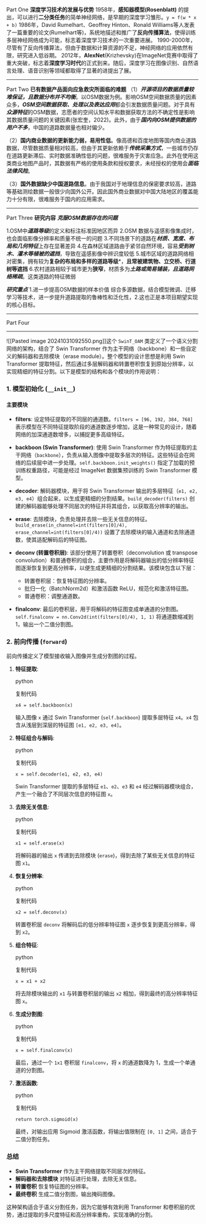 

<!--
theme:gradient
class:blue
paginate:true
-->

Part One
**深度学习技术的发展与优势**
1958年，**感知器模型(Rosenblatt)** 的提出，可以进行**二分类任务**的简单神经网络，是早期的深度学习雏形。`y = f(w * x + b)`
1986年，David Rumelhart、Geoffrey Hinton、Ronald Williams等人发表了一篇重要的论文(Rumelhart等)，系统地描述和推广了**反向传播算法**，使得训练多层神经网络成为可能，标志着深度学习技术的一次重要进展。
1990-2000年， 尽管有了反向传播算法，但由于数据和计算资源的不足，神经网络的应用依然有限，研究进入低谷期。
2012年，**AlexNet**(Krizhevsky)在ImageNet竞赛中取得了重大突破，标志着**深度学习时代**的正式到来。随后，深度学习在图像识别、自然语言处理、语音识别等领域都取得了显著的进提出了展。

---
Part Two
**已有数据产品面向应急救灾所面临的难题**
（1）***开源项目的数据质量较难保证，且数据分布并不均衡***。以OSM数据为例。影响OSM空间数据质量的因素众多，***OSM空间数据获取、处理以及表达应用***都会引发数据质量问题。对于具有***众源特征***的OSM数据，志愿者的空间认知水平和数据获取方法的不确定性是影响其数据质量问题的关键因素(张宏奎，2022)。此外，由于***国内向OSM提供数据的用户不多***，中国的道路数据量也相对偏少。

（2）**国内商业数据的更新能力弱，易用性低**。像高德和百度地图等国内商业道路数据，尽管数据质量相对较高，但由于其更新依赖于***传统采集方式***，一些城市仍存在道路更新滞后、实时数据准确性低的问题，很难服务于灾害应急。此外在使用这类商业地图产品时，其数据有严格的使用条款和授权要求，未经授权的使用会***面临法律风险***。

（3）**国外数据缺少中国道路信息**。由于我国对于地理信息的保密要求较高，道路等基础测绘数据一般很少向国外公开。因此国外商业数据对中国大陆地区的覆盖能力十分有限，很难服务于国内的应用需求。

---
Part Three
**研究内容**
***克服OSM数据存在的问题***

1.OSM中***道路等级***的定义和标注标准因地区而异
2.OSM 数据与遥感影像集成时，也会面临影像分辨率和质量不统一的问题
3.不同场景下的道路在***材质、宽度、布局和几何特征***上存在显著差异
4.在森林区域道路由于紧邻自然环境，容易***受到树木、灌木等植被的遮挡***，导致在遥感影像中辨识度较低
5.城市区域的道路网络相对密集，拥有较为**复杂的布局和多样的道路等级***，**且常被建筑物、立交桥、行道树等遮挡**
6.农村道路相较于城市更为**狭窄**，材质多为***土路或简易铺装，且道路网络稀疏***。这类道路的特征微弱


***研究重点***
1.进一步提高OSM数据的样本价值
综合多源数据，结合模型微调、迁移学习等技术，进一步提升道路提取的鲁棒性和泛化性，2.这也正是本项目期望实现的核心目标。


---
Part Four


---

![[Pasted image 20241031092550.png]]这个 `SwinT_OAM` 类定义了一个语义分割网络的架构，结合了 Swin Transformer 作为主干网络（backbone）和一些自定义的解码器和去除模块（erase module）。整个模型的设计思想是利用 Swin Transformer 提取特征，然后通过多层解码器和转置卷积恢复到原始分辨率，以实现精细的特征分割。以下是模型的结构和各个模块的作用说明：

### 1. 模型初始化 (`__init__`)

#### 主要模块

- **filters**: 设定特征提取的不同层的通道数。`filters = [96, 192, 384, 768]` 表示模型在不同特征提取阶段的通道数逐步增加，这是一种常见的设计，随着网络的加深通道数增多，以捕捉更多高级特征。
    
- **backboon (Swin Transformer)**: 使用 Swin Transformer 作为特征提取的主干网络（`backbone`），负责从输入图像中提取多层次的特征。这些特征会在网络的后续层中进一步处理。`self.backboon.init_weights()` 指定了加载的预训练权重路径，可能是经过 ImageNet 数据集预训练的 Swin Transformer 模型。
    
- **decoder**: 解码器模块，用于将 Swin Transformer 输出的多层特征（`e1, e2, e3, e4`）组合起来，以生成更精细的分割结果。`build_decoder(filters)` 创建的解码器能够处理不同层次的特征并将其组合，以获取高分辨率的输出。
    
- **erase**: 去除模块，负责处理并去除一些无关信息的特征。`build_erase(in_channel=int(filters[0]/4), erase_channel=int(filters[0]/4))` 设置了去除模块的输入通道和去除通道数，使其适配解码后的特征图。
    
- **deconv (转置卷积层)**: 该部分使用了转置卷积（deconvolution 或 transpose convolution）和普通卷积的组合，主要作用是将解码器输出的低分辨率特征图逐渐恢复到更高分辨率，以便生成更精细的分割结果。该模块包含以下层：
    
    - 转置卷积层：恢复特征图的分辨率。
    - 批归一化（BatchNorm2d）和激活函数 ReLU，规范化和激活特征图。
    - 普通卷积：调整通道数。
- **finalconv**: 最后的卷积层，用于将解码的特征图变成单通道的分割图。`self.finalconv = nn.Conv2d(int(filters[0]/4), 1, 1)` 将通道数缩减到 1，输出一个二值分割图。
    

### 2. 前向传播 (`forward`)

前向传播定义了模型接收输入图像并生成分割图的过程。

1. **特征提取**:
    
    python
    
    复制代码
    
    `x4 = self.backboon(x)`
    
    输入图像 `x` 通过 Swin Transformer (`self.backboon`) 提取多层特征 `x4`。`x4` 包含从浅层到深层的特征图 `[e1, e2, e3, e4]`。
    
2. **特征组合与解码**:
    
    python
    
    复制代码
    
    `x = self.decoder(e1, e2, e3, e4)`
    
    Swin Transformer 提取的多层特征 `e1`、`e2`、`e3` 和 `e4` 经过解码器模块组合，产生一个融合了不同层次信息的特征图 `x`。
    
3. **去除无关信息**:
    
    python
    
    复制代码
    
    `x1 = self.erase(x)`
    
    将解码器的输出 `x` 传递到去除模块 (`erase`)，得到去除了某些无关信息的特征图 `x1`。
    
4. **恢复分辨率**:
    
    python
    
    复制代码
    
    `x2 = self.deconv(x)`
    
    转置卷积层 `deconv` 将解码后的低分辨率特征图 `x` 逐步恢复到更高分辨率，得到 `x2`。
    
5. **组合特征**:
    
    python
    
    复制代码
    
    `x = x1 + x2`
    
    将去除模块输出的 `x1` 与转置卷积层的输出 `x2` 相加，得到最终的高分辨率特征图 `x`。
    
6. **生成分割图**:
    
    python
    
    复制代码
    
    `x = self.finalconv(x)`
    
    最后，通过一个 `1x1` 卷积层 `finalconv`，将 `x` 的通道数降为 1，生成一个单通道的分割图。
    
7. **激活函数**:
    
    python
    
    复制代码
    
    `return torch.sigmoid(x)`
    
    最终，对输出应用 Sigmoid 激活函数，将输出值限制在 `[0, 1]` 之间，适合于二值分割任务。
    

### 总结

- **Swin Transformer** 作为主干网络提取不同层次的特征。
- **解码器和去除模块** 对特征进行处理，去除无关信息。
- **转置卷积** 恢复特征图的分辨率。
- **最终卷积** 生成二值分割图，输出掩码图像。

这种架构适合于语义分割任务，因为它能够有效利用 Transformer 和卷积层的优势，通过提取的多尺度特征和高分辨率重构，实现准确的分割。